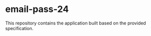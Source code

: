 # email-pass-24

This repository contains the application built based on the provided specification.